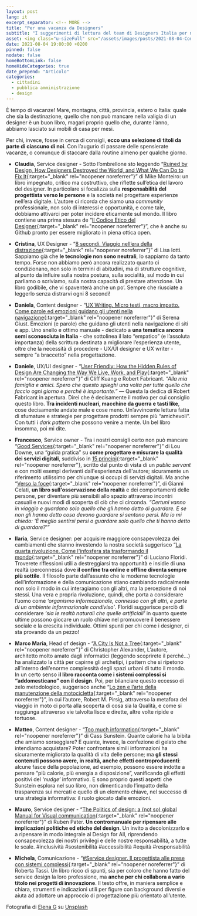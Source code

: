 ```yaml
---
layout: post
lang: it
excerpt_separator: <!-- MORE -->
title: "Per una vacanza da Designers"
subtitle: "I suggerimenti di lettura del team di Designers Italia per non annoiarsi sotto l’ombrellone"
asset: <img class="u-sizeFull" src="/assets/images/posts/2021-08-04-Consiglidilettura.jpg" alt="una persona che legge un libro in spiaggia" />
date: 2021-08-04 19:00:00 +0200
pinned: false
nodate: false
homeBottomLink: false
homeHideCategories: true
date_prepend: "Articolo"
categories:
  - cittadini
  - pubblica amministrazione
  - design
---
```


<!-- MORE -->
È tempo di vacanze! Mare, montagna, città, provincia, estero o Italia: quale che sia la destinazione, quello che non può mancare nella valigia di un designer è un buon libro, magari proprio quello che, durante l’anno, abbiamo lasciato sui mobili di casa per mesi.

Per chi, invece, fosse in cerca di consigli, **ecco una selezione di titoli da parte di ciascuno di noi**. Con l’augurio di passare delle spensierate vacanze, o comunque di staccare dalla routine almeno per qualche giorno.

* **Claudia**, Service designer - Sotto l’ombrellone sto leggendo “[Ruined by Design, How Designers Destroyed the World, and What We Can Do to Fix It](https://www.ruinedby.design/){:target="_blank" rel="noopener noreferrer"}” di Mike Monteiro: un libro impegnato, critico ma costruttivo, che riflette sull’etica del lavoro del designer. In particolare si focalizza sulla **responsabilità del progettista verso le persone** e la società nel progettare esperienze nell’era digitale. L’autore ci ricorda che siamo una *community* professionale, non solo di interessi e opportunità, e come tale, dobbiamo attivarci per poter incidere eticamente sul mondo. Il libro contiene una prima stesura de “[Il Codice Etico del Designer](https://github.com/mmmonteiro/designethics/blob/master/it_IT.md){:target="_blank" rel="noopener noreferrer"}”, che è anche su Github pronto per essere migliorato in piena ottica open.

* **Cristina**, UX Designer - “[8 secondi. Viaggio nell’era della distrazione](https://www.ilsaggiatore.com/libro/8-secondi/){:target="_blank" rel="noopener noreferrer"}” di Lisa Iotti. Sappiamo già che **le tecnologie non sono neutrali**, lo sappiamo da tanto tempo. Forse non abbiamo però ancora realizzato quanto ci condizionano, non solo in termini di abitudini, ma di strutture cognitive, al punto da influire sulla nostra postura, sulla socialità, sul modo in cui parliamo o scriviamo, sulla nostra capacità di prestare attenzione. Un libro godibile, che vi spaventerà anche un po’. Sempre che riusciate a leggerlo senza distrarvi ogni 8 secondi!

* **Daniela**, Content designer - “[UX Writing. Micro testi, macro impatto. Come parole ed emozioni guidano gli utenti nella navigazione](https://www.hoepli.it/libro/ux-writing/9788820390587.html){:target="_blank" rel="noopener noreferrer"}” di Serena Giust. Emozioni (e parole) che guidano gli utenti nella navigazione di siti e app. Uno snello e ottimo manuale - dedicato a **una tematica ancora semi sconosciuta in Italia** - che sottolinea il lato “empatico” (e l’assoluta importanza) della scrittura destinata a migliorare l’esperienza utente, oltre che la necessità di procedere - UX/UI designer e UX writer - sempre “a braccetto” nella progettazione.

* **Daniele**, UX/UI designer - “[User Friendly: How the Hidden Rules of Design Are Changing the Way We Live, Work, and Play](https://www.goodreads.com/book/show/41940285-user-friendly){:target="_blank" rel="noopener noreferrer"}” di Cliff Kuang e Robert Fabricant. *“Alla mia famiglia e amici. Spero che questo spieghi una volta per tutte quello che faccio ogni giorno e perché è importante.”* — Questa la dedica di Robert Fabricant in apertura. Direi che è decisamente il motivo per cui consiglio questo libro. **Tra incidenti nucleari, macchine da guerra e tasti like**, cose decisamente andate male e cose meno. Un’avvincente lettura fatta di sfumature e strategie per progettare prodotti sempre più “amichevoli”. Con tutti i *dark pattern* che possono venire a mente. Un bel libro insomma, poi mi dite.

* **Francesco**, Service owner - Tra i nostri consigli certo non può mancare “[Good Services](https://good.services/){:target="_blank" rel="noopener noreferrer"}” di Lou Downe, una “guida pratica” su **come progettare e misurare la qualità dei servizi digitali**, suddiviso in [15 principi](https://good.services/15-principles-of-good-service-design){:target="_blank" rel="noopener noreferrer"}, scritto dal punto di vista di un *public servant* e con molti esempi derivanti dall'esperienza dell'autore; sicuramente un riferimento utilissimo per chiunque si occupi di servizi digitali. Ma anche “[Verso la foce](https://it.wikipedia.org/wiki/Verso_la_foce){:target="_blank" rel="noopener noreferrer"}”, di Gianni Celati, **un libro sull'osservazione della realtà** e dei comportamenti delle persone, per diventare più sensibili allo spazio attraverso incontri casuali e nuovi modi di scoperta di ciò che ci circonda. *“Certuni vanno in viaggio e guardano solo quello che gli hanno detto di guardare. E se non gli hanno detto cosa devono guardare si sentono persi. Ma io mi chiedo: ‘È meglio sentirsi persi o guardare solo quello che ti hanno detto di guardare?’”*

* **Ilaria**, Service designer: per acquisire maggiore consapevolezza dei cambiamenti che stanno investendo la nostra società suggerisco “[La quarta rivoluzione. Come l'infosfera sta trasformando il mondo](https://www.raffaellocortina.it/scheda-libro/luciano-floridi/la-quarta-rivoluzione-9788860309334-2638.html){:target="_blank" rel="noopener noreferrer"}” di Luciano Floridi. Troverete riflessioni utili a destreggiarsi tra opportunità e insidie di una realtà iperconnessa dove **il confine tra online e offline diventa sempre più sottile**. Il filosofo parte dall’assunto che le moderne tecnologie dell’informazione e della comunicazione stiano cambiando radicalmente non solo il modo in cui interagiamo con gli altri, ma la percezione di noi stessi. Una vera e propria rivoluzione, quindi, che porta a considerare l’uomo come *‘organismo informazionale, connesso con gli altri, e parte di un ambiente informazionale condiviso’*. Floridi suggerisce perciò di considerare *‘sia le realtà naturali che quelle artificiali’* in quanto queste ultime possono giocare un ruolo chiave nel promuovere il benessere sociale e la crescita individuale. Ottimi spunti per chi come i designer, ci sta provando da un pezzo!

* **Marco Maria**, Head of design - “[A City Is Not a Tree](https://en.m.wikipedia.org/wiki/A_City_Is_Not_a_Tree){:target="_blank" rel="noopener noreferrer"}” di Christopher Alexander, L’autore, architetto molto amato dagli informatici (leggendo scoprirete il perché...) ha analizzato la città per capirne gli archetipi, i pattern che si ripetono all’interno dell’enorme complessità degli spazi urbani di tutto il mondo. In un certo senso **il libro racconta come i sistemi complessi si “addomesticano” con il design**. Poi, per bilanciare questo eccesso di zelo metodologico, suggerisco anche “[Lo zen e l’arte della manutenzione della motocicletta](https://www.adelphi.it/libro/9788845907340){:target="_blank" rel="noopener noreferrer"}”, in cui l’autore, Robert M. Pirsig, attraverso la metafora del viaggio in moto ci porta alla scoperta di cosa sia la Qualità, e come si raggiunga attraverso vie talvolta lisce e dirette, altre volte ripide e tortuose.

* **Matteo**, Content designer - “[Too much information](https://mitpress.mit.edu/books/too-much-information){:target="_blank" rel="noopener noreferrer"}” di Cass Sunstein. Quante calorie ha la bibita che amiamo sorseggiare? E quante, invece, la confezione di gelato che intendiamo acquistare? Poter confrontare simili informazioni ha sicuramente migliorato la qualità di vita delle persone; ma **gli stessi contenuti possono avere, in realtà, anche effetti controproducenti**: alcune fasce della popolazione, ad esempio, possono essere indotte a pensare “più calorie, più energia a disposizione”, vanificando gli effetti positivi del *‘nudge’* informativo. E sono proprio questi aspetti che Sunstein esplora nel suo libro, non dimenticando l’impatto della trasparenza sui mercati e quello di un elemento chiave, nel successo di una strategia informativa: il ruolo giocato dalle emozioni.

* **Mauro**, Service designer - “[The Politics of design: a (not so) global Manual for Visual communication](https://mitpress.mit.edu/books/too-much-information){:target="_blank" rel="noopener noreferrer"}” di Ruben Pater. **Un contromanuale per ripensare alle implicazioni politiche ed etiche del design**. Un invito a decolonizzarlo e a ripensare in modo integrale al Design for All, riprendendo consapevolezza dei nostri privilegi e delle nostre responsabilità, a tutte le scale. #inclusività #sostenibilità #accessibilità #equità #responsabilità

* **Michela**, Comunicazione - “[#Service designer. Il progettista alle prese con sistemi complessi](https://www.francoangeli.it/Ricerca/scheda_libro.aspx?Id=25177){:target="_blank" rel="noopener noreferrer"}” di Roberta Tassi. Un libro ricco di spunti, sia per coloro che hanno fatto del service design la loro professione, ma **anche per chi collabora a vario titolo nei progetti di innovazione**. Il testo offre, in maniera semplice e chiara, strumenti e indicazioni utili per figure con background diversi e aiuta ad adottare un approccio di progettazione più orientato all’utente.


<div class="u-text-xxs u-textRight u-textItalic u-margin-bottom-xl">
  Fotografia di <a href="https://unsplash.com/@patriotbarrow" target="_blank">Elena G</a> su <a href="https://unsplash.com/photos/3w1XBUGj4ds" target="_blank">Unsplash</a>
</div>

